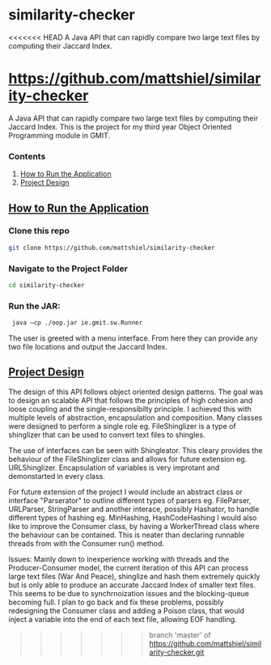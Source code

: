 # similarity-checker
<<<<<<< HEAD
A Java API that can rapidly compare two large text files by computing their Jaccard Index.

https://github.com/mattshiel/similarity-checker
=======
A Java API that can rapidly compare two large text files by computing their Jaccard Index. This is the project for my third year Object Oriented Programming module in GMIT.

### Contents
1. [How to Run the Application](#howto)
1. [Project Design](#projectdesign)
          
## [How to Run the Application](#howto)
### Clone this repo
```bash
git clone https://github.com/mattshiel/similarity-checker
```
### Navigate to the Project Folder
```bash
cd similarity-checker
```
### Run the JAR:
```bash
 java –cp ./oop.jar ie.gmit.sw.Runner
```
The user is greeted with a menu interface. From here they can provide any two file locations and output the Jaccard Index.

## [Project Design](#projectdesign)

The design of this API follows object oriented design patterns. The goal was to design an scalable API that follows the principles of high cohesion and loose coupling and the single-responsibilty principle. I achieved this with multiple levels of abstraction, encapsulation and composition. Many classes were designed to perform a single role eg. FileShinglizer is a type of shinglizer that can be used to convert text files to shingles. 

The use of interfaces can be seen with Shingleator. This cleary provides the behaviour of the FileShinglizer class and allows for future extension eg. URLShinglizer. Encapsulation of variables is very improtant and demonstarted in every class.

For future extension of the project I would include an abstract class or interface "Parserator" to outline different types of parsers eg. FileParser, URLParser, StringParser and another interace, possibly Hashator, to handle different types of hashing eg. MinHashing, HashCodeHashing 
I would also like to improve the Consumer class, by having a WorkerThread class where the behaviour can be contained. This is neater than declaring runnable threads from with the Consumer run() method.

Issues:
Mainly down to inexperience working with threads and the Producer-Consumer model, the current iteration of this API can process large text files (War And Peace), shinglize and hash them extremely quickly but is only able to produce an accurate Jaccard Index of smaller text files. This seems to be due to synchrnoization issues and the blocking-queue becoming full. I plan to go back and fix these problems, possibly redesigning the Consumer class and adding a Poison class, that would inject a variable into the end of each text file, allowing EOF handling.

>>>>>>> branch 'master' of https://github.com/mattshiel/similarity-checker.git
